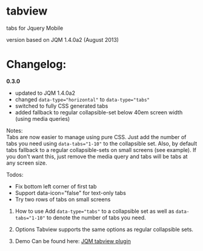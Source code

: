 tabview
=======

tabs for Jquery Mobile 

version based on JQM 1.4.0a2 (August 2013)

Changelog:
=========
**0.3.0**
- updated to JQM 1.4.0a2
- changed `data-type="horizontal"` to `data-type="tabs"`
- switched to fully CSS generated tabs
- added fallback to regular collapsible-set below 40em screen width (using media queries)

Notes:  
Tabs are now easier to manage using pure CSS. Just add the number of tabs you need
using `data-tabs="1-10"` to the collapsible set. Also, by default tabs fallback
to a regular collapsible-sets on small screens (see example). If you don't want
this, just remove the media query and tabs will be tabs at any screen size.

Todos:
- Fix bottom left corner of first tab
- Support data-icon="false" for text-only tabs
- Try two rows of tabs on small screens


1. How to use
Add `data-type="tabs"` to a collapsible set as well as `data-tabs="1-10"` to denote the number of tabs you need.
  
2. Options
Tabview supports the same options as regular collapsible sets.

2. Demo
Can be found here:  [JQM tabview plugin](http://www.franckreich.de/jqm/tabview/demo.html)
